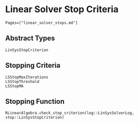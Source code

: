 # Linear Solver Stop Criteria

```@contents
Pages=["linear_solver_stops.md"]
```

## Abstract Types

```@docs
LinSysStopCriterion
```

## Stopping Criteria

```@docs
LSStopMaxIterations
LSStopThreshold
LSStopMA
```

## Stopping Function 

```@docs
RLinearAlgebra.check_stop_criterion(log::LinSysSolverLog, stop::LinSysStopCriterion) 
```        
